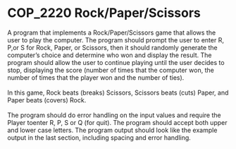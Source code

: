 # COP_2220 Rock/Paper/Scissors

A program that implements a Rock/Paper/Scissors game that allows the user to play the 
computer. The program should prompt the user to enter R, P,or S for Rock, Paper, or Scissors, 
then it should randomly generate the computer’s choice and determine who won and display 
the result. The program should allow the user to continue playing until the user decides to 
stop, displaying the score (number of times that the computer won, the number of times that 
the player won and the number of ties).
<br />
<br />
In this game, Rock beats (breaks) Scissors, Scissors beats (cuts) Paper, and Paper beats 
(covers) Rock.
<br />
<br />
The program should do error handling on the input values and require the Player toenter 
R, P, S or Q (for quit). The program should accept both upper and lower case letters. The
program output should look like the example output in the last section, including spacing and 
error handling.
